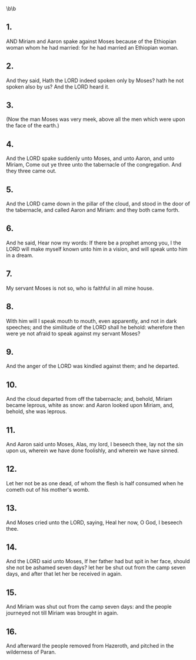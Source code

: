 \b\b
## 1.
AND Miriam and Aaron spake against Moses because of the Ethiopian woman whom he had married: for he had married an Ethiopian woman.
## 2.
And they said, Hath the LORD indeed spoken only by Moses? hath he not spoken also by us?  And the LORD heard it.
## 3.
(Now the man Moses was very meek, above all the men which were upon the face of the earth.)
## 4.
And the LORD spake suddenly unto Moses, and unto Aaron, and unto Miriam, Come out ye three unto the tabernacle of the congregation.  And they three came out.
## 5.
And the LORD came down in the pillar of the cloud, and stood in the door of the tabernacle, and called Aaron and Miriam: and they both came forth.
## 6.
And he said, Hear now my words: If there be a prophet among you, I the LORD will make myself known unto him in a vision, and will speak unto him in a dream.
## 7.
My servant Moses is not so, who is faithful in all mine house.
## 8.
With him will I speak mouth to mouth, even apparently, and not in dark speeches; and the similitude of the LORD shall he behold: wherefore then were ye not afraid to speak against my servant Moses?
## 9.
And the anger of the LORD was kindled against them; and he departed.
## 10.
And the cloud departed from off the tabernacle; and, behold, Miriam became leprous, white as snow: and Aaron looked upon Miriam, and, behold, she was leprous.
## 11.
And Aaron said unto Moses, Alas, my lord, I beseech thee, lay not the sin upon us, wherein we have done foolishly, and wherein we have sinned.
## 12.
Let her not be as one dead, of whom the flesh is half consumed when he cometh out of his mother's womb.
## 13.
And Moses cried unto the LORD, saying, Heal her now, O God, I beseech thee.
## 14.
And the LORD said unto Moses, If her father had but spit in her face, should she not be ashamed seven days?  let her be shut out from the camp seven days, and after that let her be received in again.
## 15.
And Miriam was shut out from the camp seven days: and the people journeyed not till Miriam was brought in again.
## 16.
And afterward the people removed from Hazeroth, and pitched in the wilderness of Paran.
